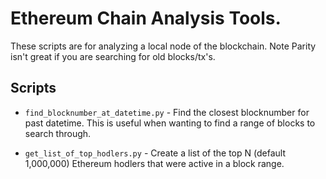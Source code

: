 # Ethereum Chain Analysis Tools.

These scripts are for analyzing a local node of the blockchain. Note Parity isn't great if you are searching for old blocks/tx's.

## Scripts

- `find_blocknumber_at_datetime.py` - Find the closest blocknumber for past datetime. This is useful when wanting to find a range of blocks to search through.

- `get_list_of_top_hodlers.py` - Create a list of the top N (default 1,000,000) Ethereum hodlers that were active in a block range.
